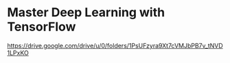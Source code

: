 # Master Deep Learning with TensorFlow

https://drive.google.com/drive/u/0/folders/1PsUFzyra9Xt7cVMJbPB7v_tNVD1LPxKO
